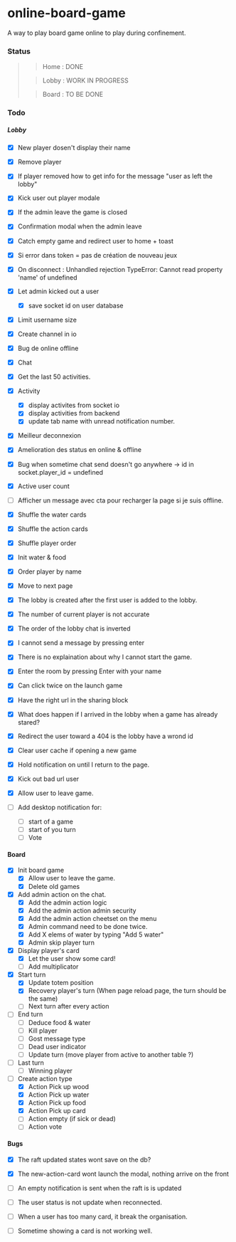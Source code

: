 # online-board-game
A way to play board game online to play during confinement.

### Status
> >Home : DONE
>
> >Lobby : WORK IN PROGRESS
>
> >Board : TO BE DONE

### Todo

##### Lobby
- [x] New player dosen't display their name
- [x] Remove player
- [x] If player removed how to get info for the message "user as left the lobby"
- [x] Kick user out player modale
- [x] If the admin leave the game is closed
- [x] Confirmation modal when the admin leave
- [x] Catch empty game and redirect user to home + toast
- [x] Si error dans token = pas de création de nouveau jeux
- [x] On disconnect : Unhandled rejection TypeError: Cannot read property 'name' of undefined
- [x] Let admin kicked out a user
	- [x] save socket id on user database
- [x] Limit username size
- [x] Create channel in io
- [x] Bug de online offline
- [x] Chat
- [x] Get the last 50 activities.
- [x] Activity
	- [x] display activites from socket io
	- [x] display activities from backend
	- [x] update tab name with unread notification number.
- [x] Meilleur deconnexion
- [x] Amelioration des status en online & offline
- [x] Bug when sometime chat send doesn't go anywhere -> id in socket.player_id = undefined
- [x] Active user count
- [ ] Afficher un message avec cta pour recharger la page si je suis offline.

- [x] Shuffle the water cards
- [x] Shuffle the action cards
- [x] Shuffle player order
- [x] Init water & food
- [x] Order player by name
- [x] Move to next page

- [x] The lobby is created after the first user is added to the lobby.
- [x] The number of current player is not accurate
- [x] The order of the lobby chat is inverted
- [x] I cannot send a message by pressing enter
- [x] There is no explaination about why I cannot start the game.
- [x] Enter the room by pressing Enter with your name
- [x] Can click twice on the launch game
- [x] Have the right url in the sharing block

- [x] What does happen if I arrived in the lobby when a game has already stared?
- [x] Redirect the user toward a 404 is the lobby have a wrond id
- [x] Clear user cache if opening a new game
- [x] Hold notification on until I return to the page.
- [x] Kick out bad url user
- [x] Allow user to leave game.

- [ ] Add desktop notification for:
	- [ ] start of a game
	- [ ] start of you turn
	- [ ] Vote

#### Board

- [x] Init board game
	- [x] Allow user to leave the game.
	- [x] Delete old games

- [x] Add admin action on the chat.
	- [x] Add the admin action logic
	- [x] Add the admin action admin security
	- [x] Add the admin action cheetset on the menu
	- [x] Admin command need to be done twice.
	- [x] Add X elems of water by typing "Add 5 water"
	- [x] Admin skip player turn

- [x] Display player's card
	- [x] Let the user show some card!
	- [ ] Add multiplicator

- [x] Start turn
	- [x] Update totem position
	- [x] Recovery player's turn (When page reload page, the turn should be the same)
	- [ ] Next turn after every action

- [ ] End turn
	- [ ] Deduce food & water
	- [ ] Kill player
	 - [ ] Gost message type
	 - [ ] Dead user indicator
	 - [ ] Update turn (move player from active to another table ?)

- [ ] Last turn
	- [ ] Winning player

- [ ] Create action type
	- [x] Action Pick up wood
	- [x] Action Pick up water
	- [x] Action Pick up food
	- [x] Action Pick up card
	- [ ] Action empty (if sick or dead)
	- [ ] Action vote

#### Bugs
- [x] The raft updated states wont save on the db?
- [x] The new-action-card wont launch the modal, nothing arrive on the front
- [ ] An empty notification is sent when the raft is is updated
- [ ] The user status is not update when reconnected.
- [ ] When a user has too many card, it break the organisation.
- [ ] Sometime showing a card is not working well.

